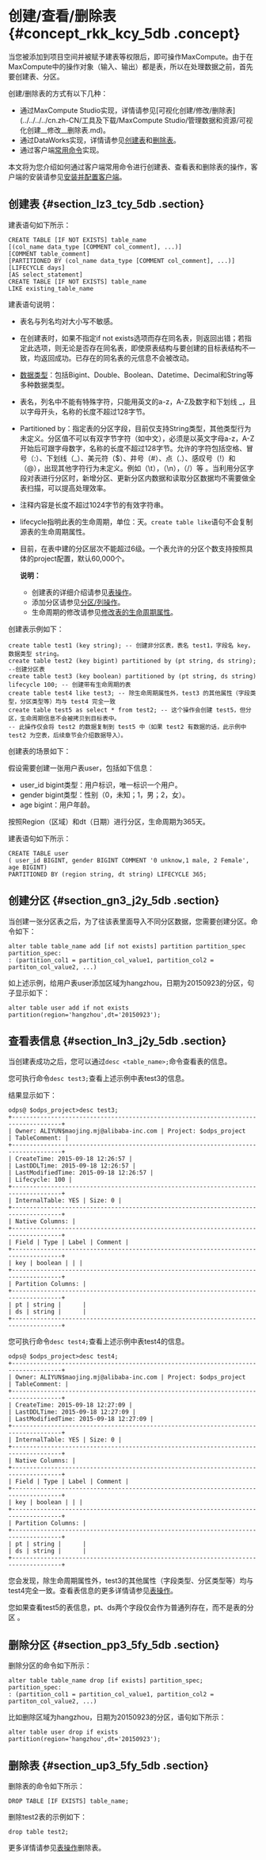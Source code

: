 # 创建/查看/删除表 {#concept_rkk_kcy_5db .concept}

当您被添加到项目空间并被赋予建表等权限后，即可操作MaxCompute。由于在MaxCompute中的操作对象（输入、输出）都是表，所以在处理数据之前，首先要创建表、分区。

创建/删除表的方式有以下几种：

-   通过MaxCompute Studio实现，详情请参见[可视化创建/修改/删除表](../../../../cn.zh-CN/工具及下载/MaxCompute Studio/管理数据和资源/可视化创建__修改__删除表.md)。
-   通过DataWorks实现，详情请参见[创建表](https://help.aliyun.com/document_detail/30291.html)和[删除表](https://help.aliyun.com/document_detail/30290.html)。
-   通过客户端[常用命令](../../../../cn.zh-CN/用户指南/常用命令/表操作.md#)实现。

本文将为您介绍如何通过客户端常用命令进行创建表、查看表和删除表的操作，客户端的安装请参见[安装并配置客户端](../../../../cn.zh-CN/准备工作/安装并配置客户端.md)。

## 创建表 {#section_lz3_tcy_5db .section}

建表语句如下所示：

```
CREATE TABLE [IF NOT EXISTS] table_name 
[(col_name data_type [COMMENT col_comment], ...)] 
[COMMENT table_comment] 
[PARTITIONED BY (col_name data_type [COMMENT col_comment], ...)] 
[LIFECYCLE days] 
[AS select_statement]
CREATE TABLE [IF NOT EXISTS] table_name 
LIKE existing_table_name
```

建表语句说明：

-   表名与列名均对大小写不敏感。
-   在创建表时，如果不指定if not exists选项而存在同名表，则返回出错；若指定此选项，则无论是否存在同名表，即使原表结构与要创建的目标表结构不一致，均返回成功。已存在的同名表的元信息不会被改动。
-   [数据类型](../../../../cn.zh-CN/用户指南/基本概念/数据类型.md)：包括Bigint、Double、Boolean、Datetime、Decimal和String等多种数据类型。
-   表名，列名中不能有特殊字符，只能用英文的a-z，A-Z及数字和下划线 \_，且以字母开头，名称的长度不超过128字节。
-   Partitioned by：指定表的分区字段，目前仅支持String类型，其他类型行为未定义。分区值不可以有双字节字符（如中文），必须是以英文字母a-z，A-Z开始后可跟字母数字，名称的长度不超过128字节。允许的字符包括空格、冒号（:）、下划线（\_）、美元符（$）、井号（\#）、点（.）、感叹号（!）和（@），出现其他字符行为未定义。例如（\\t），（\\n），（/）等 。当利用分区字段对表进行分区时，新增分区、更新分区内数据和读取分区数据均不需要做全表扫描，可以提高处理效率。
-   注释内容是长度不超过1024字节的有效字符串。
-   lifecycle指明此表的生命周期，单位：天。`create table like`语句不会复制源表的生命周期属性。
-   目前，在表中建的分区层次不能超过6级。一个表允许的分区个数支持按照具体的project配置，默认60,000个。

    **说明：** 

    -   创建表的详细介绍请参见[表操作](../../../../cn.zh-CN/用户指南/SQL/DDL语句/表操作.md#)。
    -   添加分区请参见[分区/列操作](https://help.aliyun.com/document_detail/73771.html)。
    -   生命周期的修改请参见[修改表的生命周期属性](../../../../cn.zh-CN/用户指南/SQL/DDL语句/生命周期操作.md#)。

创建表示例如下：

```
create table test1 (key string); -- 创建非分区表，表名 test1，字段名 key，数据类型 string。 
create table test2 (key bigint) partitioned by (pt string, ds string); --创建分区表 
create table test3 (key boolean) partitioned by (pt string, ds string) lifecycle 100; -- 创建带有生命周期的表 
create table test4 like test3; -- 除生命周期属性外，test3 的其他属性（字段类型，分区类型等）均与 test4 完全一致 
create table test5 as select * from test2; -- 这个操作会创建 test5，但分区，生命周期信息不会被拷贝到目标表中。 
-- 此操作仅会将 test2 的数据复制到 test5 中（如果 test2 有数据的话，此示例中 test2 为空表，后续章节会介绍数据导入）。
```

创建表的场景如下：

假设需要创建一张用户表user，包括如下信息：

-   user\_id bigint类型：用户标识，唯一标识一个用户。
-   gender bigint类型：性别（0，未知；1，男；2，女）。
-   age bigint：用户年龄。

按照Region（区域）和dt（日期）进行分区，生命周期为365天。

建表语句如下所示：

```
CREATE TABLE user 
( user_id BIGINT, gender BIGINT COMMENT '0 unknow,1 male, 2 Female', age BIGINT) 
PARTITIONED BY (region string, dt string) LIFECYCLE 365;
```

## 创建分区 {#section_gn3_j2y_5db .section}

当创建一张分区表之后，为了往该表里面导入不同分区数据，您需要创建分区。命令如下：

```
alter table table_name add [if not exists] partition partition_spec partition_spec: 
: (partition_col1 = partition_col_value1, partition_col2 = partiton_col_value2, ...)
```

如上述示例，给用户表user添加区域为hangzhou，日期为20150923的分区，句子显示如下：

```
alter table user add if not exists partition(region='hangzhou',dt='20150923');
```

## 查看表信息 {#section_ln3_j2y_5db .section}

当创建表成功之后，您可以通过`desc <table_name>;`命令查看表的信息。

您可执行命令`desc test3;`查看上述示例中表test3的信息。

结果显示如下：

```
odps@ $odps_project>desc test3;
+------------------------------------------------------------------------------------+
| Owner: ALIYUN$maojing.mj@alibaba-inc.com | Project: $odps_project
| TableComment: |
+------------------------------------------------------------------------------------+
| CreateTime: 2015-09-18 12:26:57 |
| LastDDLTime: 2015-09-18 12:26:57 |
| LastModifiedTime: 2015-09-18 12:26:57 |
| Lifecycle: 100 |
+------------------------------------------------------------------------------------+
| InternalTable: YES | Size: 0 |
+------------------------------------------------------------------------------------+
| Native Columns: |
+------------------------------------------------------------------------------------+
| Field | Type | Label | Comment |
+------------------------------------------------------------------------------------+
| key | boolean | | |
+------------------------------------------------------------------------------------+
| Partition Columns: |
+------------------------------------------------------------------------------------+
| pt | string |      |
| ds | string |      |
+------------------------------------------------------------------------------------+
```

您可执行命令`desc test4;`查看上述示例中表test4的信息。

```
odps@ $odps_project>desc test4;
+------------------------------------------------------------------------------------+
| Owner: ALIYUN$maojing.mj@alibaba-inc.com | Project: $odps_project
| TableComment: |
+------------------------------------------------------------------------------------+
| CreateTime: 2015-09-18 12:27:09 |
| LastDDLTime: 2015-09-18 12:27:09 |
| LastModifiedTime: 2015-09-18 12:27:09 |
+------------------------------------------------------------------------------------+
| InternalTable: YES | Size: 0 |
+------------------------------------------------------------------------------------+
| Native Columns: |
+------------------------------------------------------------------------------------+
| Field | Type | Label | Comment |
+------------------------------------------------------------------------------------+
| key | boolean | | |
+------------------------------------------------------------------------------------+
| Partition Columns: |
+------------------------------------------------------------------------------------+
| pt | string |      |
| ds | string |      |
+------------------------------------------------------------------------------------+
```

您会发现，除生命周期属性外，test3的其他属性（字段类型、分区类型等）均与test4完全一致。查看表信息的更多详情请参见[表操作](../../../../cn.zh-CN/用户指南/SQL/DDL语句/表操作.md)。

您如果查看test5的表信息，pt、ds两个字段仅会作为普通列存在，而不是表的分区 。

## 删除分区 {#section_pp3_5fy_5db .section}

删除分区的命令如下所示：

```
alter table table_name drop [if exists] partition_spec; partition_spec: 
: (partition_col1 = partition_col_value1, partition_col2 = partiton_col_value2, ...)
```

比如删除区域为hangzhou，日期为20150923的分区，语句如下所示：

```
alter table user drop if exists partition(region='hangzhou',dt='20150923');
```

## 删除表 {#section_up3_5fy_5db .section}

删除表的命令如下所示：

```
DROP TABLE [IF EXISTS] table_name;
```

删除test2表的示例如下：

```
drop table test2;
```

更多详情请参见[表操作](../../../../cn.zh-CN/用户指南/SQL/DDL语句/表操作.md#)删除表。


